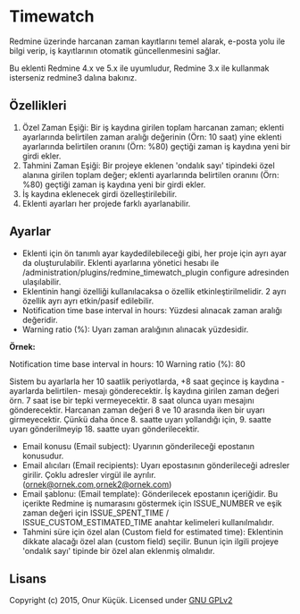 # Timewatch
Redmine üzerinde harcanan zaman kayıtlarını temel alarak, e-posta yolu ile bilgi verip, iş kayıtlarının otomatik güncellenmesini sağlar.

Bu eklenti Redmine 4.x ve 5.x ile uyumludur, Redmine 3.x ile kullanmak isterseniz redmine3 dalına bakınız.

## Özellikleri
1. Özel Zaman Eşiği: Bir iş kaydına girilen toplam harcanan zaman; eklenti ayarlarında belirtilen zaman aralığı değerinin (Örn: 10 saat) yine eklenti ayarlarında belirtilen oranını (Örn: %80) geçtiği zaman iş kaydına yeni bir girdi ekler.
2. Tahmini Zaman Eşiği: Bir projeye eklenen 'ondalık sayı' tipindeki özel alanına girilen toplam değer; eklenti ayarlarında belirtilen oranını (Örn: %80) geçtiği zaman iş kaydına yeni bir girdi ekler.
3. İş kaydına eklenecek girdi özelleştirilebilir.
4. Eklenti ayarları her projede farklı ayarlanabilir.

## Ayarlar
* Eklenti için ön tanımlı ayar kaydedilebileceği gibi, her proje için ayrı ayar da oluşturulabilir. Eklenti ayarlarına yönetici hesabı ile /administration/plugins/redmine_timewatch_plugin configure adresinden ulaşılabilir.
* Eklentinin hangi özelliği kullanılacaksa o özellik etkinleştirilmelidir. 2 ayrı özellik ayrı ayrı etkin/pasif edilebilir.
* Notification time base interval in hours: Yüzdesi alınacak zaman aralığı değeridir.
* Warning ratio (%): Uyarı zaman aralığının alınacak yüzdesidir.

**Örnek:**

Notification time base interval in hours: 10
Warning ratio (%): 80

Sistem bu ayarlarla her 10 saatlik periyotlarda, +8 saat geçince iş kaydına -ayarlarda belirtilen- mesajı gönderecektir.
İş kaydına girilen zaman değeri örn. 7 saat ise bir tepki vermeyecektir. 8 saat olunca uyarı mesajını gönderecektir. Harcanan zaman değeri 8 ve 10 arasında iken bir uyarı girmeyecektir. Çünkü daha önce 8. saatte uyarı yollandığı için, 9. saatte uyarı gönderilmeyip 18. saatte uyarı gönderilecektir.

* Email konusu (Email subject): Uyarının gönderileceği epostanın konusudur.
* Email alıcıları (Email recipients): Uyarı epostasının gönderileceği adresler girilir. Çoklu adresler virgül ile ayrılır. (ornek@ornek.com,ornek2@ornek.com)
* Email şablonu: (Email template): Gönderilecek epostanın içeriğidir. Bu içerikte Redmine iş numarasını göstermek için ISSUE_NUMBER ve eşik zaman değeri için ISSUE_SPENT_TIME / ISSUE_CUSTOM_ESTIMATED_TIME anahtar kelimeleri kullanılmalıdır.
* Tahmini süre için özel alan (Custom field for estimated time): Eklentinin dikkate alacağı özel alan (custom field) seçilir. Bunun için ilgili projeye 'ondalık sayı' tipinde bir özel alan eklenmiş olmalıdır.

## Lisans

Copyright (c) 2015, Onur Küçük. Licensed under [GNU GPLv2](LICENSE)


